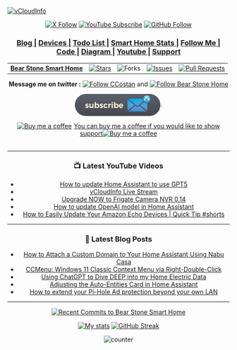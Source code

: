 <a href="https://www.vcloudinfo.com" title="vCloudInfo"><noscript><img alt="vCloudInfo" src="https://www.vcloudinfo.com/wp-content/uploads/2019/01/vCloud@4x.png" data-retina="https://www.vcloudinfo.com/wp-content/uploads/2019/01/vCloud@4x.png"/></a>
<div align="center">
	
[![X Follow](https://img.shields.io/static/v1?label=talk&message=3k&color=blue&logo=twitter&style=for-the-badge)](https://x.com/ccostan)
[![YouTube Subscribe](https://img.shields.io/youtube/channel/subscribers/UC301G8JJFzY0BZ_0lshpKpQ?label=VIEW&logo=Youtube&logoColor=%23DF5D44&style=for-the-badge)](https://www.youtube.com/vCloudInfo?sub_confirmation=1)
[![GitHub Follow](https://img.shields.io/github/stars/CCOSTAN/Home-AssistantConfig?label=Code&amp;logo=Github&amp;style=for-the-badge)](https://github.com/CCOSTAN)
	
</div>
<div align="center"><a name="menu"></a>
  <h3>
    <a href="https://www.vcloudinfo.com/tag/smart-home">
      Blog
    </a>
    <span> | </span>
    <a href="https://github.com/CCOSTAN/Home-AssistantConfig#devices">
      Devices
    </a>
    <span> | </span>
    <a href="https://github.com/CCOSTAN/Home-AssistantConfig/issues?q=is%3Aissue+is%3Aopen+sort%3Aupdated-desc">
      Todo List
    </a>
    <span> | </span>
    <a href="https://twitter.com/BearStoneHA">
      Smart Home Stats
    </a>
    <span> | </span>
    <a href="https://www.vcloudinfo.com/click-here">
      Follow Me
    </a>
    <span> | </span>
    <a href="https://github.com/CCOSTAN/Home-AssistantConfig/tree/master/config">
      Code
    </a>
    <span> | </span>
    <a href="https://github.com/CCOSTAN/Home-AssistantConfig#diagram">
      Diagram
    </a>    
    <span> | </span>
    <a href="https://youtube.com/vCloudInfo">
      Youtube
    </a>
    <span> | </span>
    <a href="https://amzn.to/2HXSx2M">
      Support
    </a>
  </h4>
<p align="center">  
  <table>
  <tbody>
    <tr>
	    <td><a href="https://github.com/CCOSTAN/Home-AssistantConfig"><b>Bear Stone Smart Home</b></a></td>
      <td><a href="https://github.com/CCOSTAN/Home-AssistantConfig/stargazers"><img alt="Stars" src="https://img.shields.io/github/stars/CCOSTAN/Home-AssistantConfig?style=flat-square&labelColor=343b41"/></a></td>
      <td><img alt="Forks" src="https://img.shields.io/github/forks/CCOSTAN/Home-AssistantConfig?style=flat-square&labelColor=343b41"/></td>
      <td><a href="https://github.com/CCOSTAN/Home-AssistantConfig/issues?q=is%3Aissue+is%3Aopen+sort%3Aupdated-desc"><img alt="Issues" src="https://img.shields.io/github/issues/CCOSTAN/Home-AssistantConfig?style=flat-square&labelColor=343b41"/></a></td>
      <td><a href="https://github.com/CCOSTAN/Home-AssistantConfig/pulls?q=is%3Apr"><img alt="Pull Requests" src="https://img.shields.io/github/issues-pr/CCOSTAN/Home-AssistantConfig?style=flat-square&labelColor=343b41"/></td>
    </tr>
	 </tbody>
</table>

**Message me on twitter :** [![Follow CCostan](https://img.shields.io/twitter/follow/CCostan)](https://www.twitter.com/ccostan) and [![Follow Bear Stone Home](https://img.shields.io/twitter/follow/BearStoneHA)](https://www.twitter.com/BearStoneHA)
<!-- Subscribe Section -->
<p align="center">
<a href="https://eepurl.com/dmXFYz"><img align="center" border="0" src="https://raw.githubusercontent.com/CCOSTAN/Home-AssistantConfig/master/config/www/custom_ui/floorplan/images/branding/email_link.png" height="50" ></a>.
<!-- Subscribe Section END-->
<p align="center">
<a target="_blank" href="https://www.buymeacoffee.com/vCloudInfo"><img src="https://www.buymeacoffee.com/assets/img/BMC-btn-logo.svg" alt="Buy me a coffee"><span style="margin-left:5px">You can buy me a coffee if you would like to show support</span></a><a target="_blank" href="https://www.buymeacoffee.com/vCloudInfo"><img src="https://www.buymeacoffee.com/assets/img/BMC-btn-logo.svg" alt="Buy me a coffee"></a>

<br />
<br />

---

### 📺 Latest YouTube Videos
<!-- YOUTUBE:START -->
- [How to update Home Assistant to use GPT5](https://www.youtube.com/watch?v=sLydL0Luui4)
- [vCloudInfo Live Stream](https://www.youtube.com/watch?v=6OSTi_u1l4Y)
- [Upgrade NOW to Frigate Camera NVR 0.14](https://www.youtube.com/watch?v=9QnOWwj6L5s)
- [How to update OpenAI model in Home Assistant](https://www.youtube.com/watch?v=VhxbVQPKONk)
- [How to Easily Update Your Amazon Echo Devices | Quick Tip #shorts](https://www.youtube.com/shorts/NkC2P5kHjBA)
<!-- YOUTUBE:END -->

---

### 📕 Latest Blog Posts
<!-- BLOG-POST-LIST:START -->
- [How to Attach a Custom Domain to Your Home Assistant Using Nabu Casa](https://www.vcloudinfo.com/2023/12/how-to-attach-a-custom-domain-to-your-home-assistant-using-nabu-casa.html)
- [CCMenu: Windows 11 Classic Context Menu via Right-Double-Click](https://www.vcloudinfo.com/2023/11/ccmenu-windows-11-classic-context-menu-via-right-double-click.html)
- [Using ChatGPT to Dive DEEP into my Home Electric Data](https://www.vcloudinfo.com/2023/07/using-chatgpt-to-dive-deep-into-my-home-electric-data.html)
- [Adjusting the Auto-Entities Card in Home Assistant](https://www.vcloudinfo.com/2023/06/adjusting-the-auto-entities-card-in-home-assistant.html)
- [How to extend your Pi-Hole Ad protection beyond your own LAN](https://www.vcloudinfo.com/2023/05/how-to-extend-your-pi-hole-ad-protection-beyond-your-own-lan.html)
<!-- BLOG-POST-LIST:END -->

---

<p align="center"><a align="center" target="_blank" href="https://github.com/CCOSTAN/Home-AssistantConfig#------bear-stone-smart-home-documentation"><img src="https://feeds.feedburner.com/RecentCommitsToBearStoneHA.1.gif" alt="Recent Commits to Bear Stone Smart Home" style="border:0"></a></p>

[![My stats](https://github-readme-stats.vercel.app/api?username=ccostan)](https://github.com/anuraghazra/github-readme-stats)
[![GitHub Streak](https://github-readme-streak-stats.herokuapp.com/?user=ccostan&theme=dark)](https://git.io/streak-stats)

![counter](https://enrqt1c1amo9d75.m.pipedream.net)


